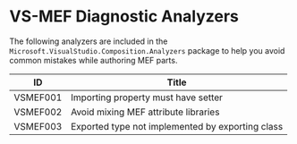 # VS-MEF Diagnostic Analyzers

The following analyzers are included in the
`Microsoft.VisualStudio.Composition.Analyzers` package
to help you avoid common mistakes while authoring MEF parts.

ID | Title
--|--
VSMEF001 | Importing property must have setter
VSMEF002 | Avoid mixing MEF attribute libraries
VSMEF003 | Exported type not implemented by exporting class
